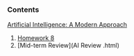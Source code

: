 

### Contents

[Artificial Intelligence: A Modern Approach ](https://sustech-cs-courses.github.io/AAI/)

1. [Homework 8](homework8.html)
2. [Mid-term Review](AI Review .html)

